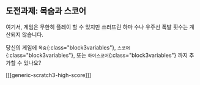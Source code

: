 ## 도전과제: 목숨과 스코어

여기서, 게임은 무한히 플레이 할 수 있지만 쓰러뜨린 하마 수나 우주선 폭발 횟수는 계산되지 않습니다.

당신의 게임에 `목숨`{:class="block3variables"}, `스코어`{:class="block3variables"}, 또는 `하이스코어`{:class="block3variables"} 까지 추가할 수 있나요?

[[[generic-scratch3-high-score]]]